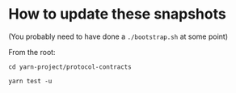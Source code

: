 # How to update these snapshots

(You probably need to have done a `./bootstrap.sh` at some point)

From the root:

`cd yarn-project/protocol-contracts`

`yarn test -u`
